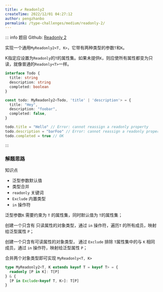 ```yaml
---
title: ✔️ Readonly2
createTime: 2022/12/01 04:27:12
author: pengzhanbo
permalink: /type-challenges/medium/readonly-2/
---
```


::: info 题目
Github: [Readonly 2](https://github.com/type-challenges/type-challenges/blob/main/questions/00008-medium-readonly-2/)

实现一个通用`MyReadonly2<T, K>`，它带有两种类型的参数`T`和`K`。

K指定应设置为`Readonly`的`T`的属性集。如果未提供`K`，则应使所有属性都变为只读，就像普通的`Readonly<T>`一样。

```ts
interface Todo {
  title: string
  description: string
  completed: boolean
}

const todo: MyReadonly2<Todo, 'title' | 'description'> = {
  title: "Hey",
  description: "foobar",
  completed: false,
}

todo.title = "Hello" // Error: cannot reassign a readonly property
todo.description = "barFoo" // Error: cannot reassign a readonly property
todo.completed = true // OK
```
:::

### 解题思路

知识点

- 泛型参数默认值
- 类型合并
- `readonly` 关键词
- `Exclude` 内置类型
- `in` 操作符

泛型参数`K` 需要约束为 `T` 的属性集，同时默认值为 `T`的属性集；

创建一个只含有 只读属性的对象类型，通过 `in` 操作符，遍历`T` 的所有成员，映射给泛型属性 `P`；

创建一个只含有可读属性的对象类型， 通过 `Exclude` 排除 `T`属性集中的与 `K` 相同成员，通过 `in` 操作符，映射给泛型属性 `P`；

合并两个对象类型即可实现 `MyReadonly<T, K>`



```ts
type MyReadonly2<T, K extends keyof T = keyof T> = {
  readonly [P in K]: T[P]
} & {
  [P in Exclude<keyof T, K>]: T[P]
}
```

